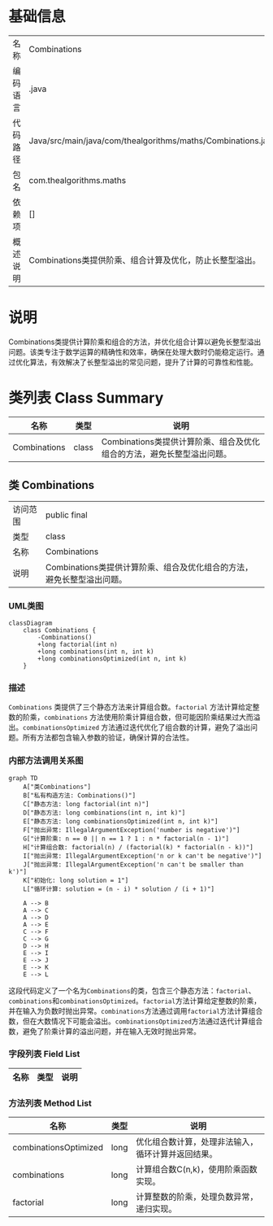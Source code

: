 # 基础信息

|      |      |
|------|------|
| 名称 | Combinations |
| 编码语言 | .java |
| 代码路径 | Java/src/main/java/com/thealgorithms/maths/Combinations.java |
| 包名 | com.thealgorithms.maths |
| 依赖项 | [] |
| 概述说明 | Combinations类提供阶乘、组合计算及优化，防止长整型溢出。 |

# 说明

Combinations类提供计算阶乘和组合的方法，并优化组合计算以避免长整型溢出问题。该类专注于数学运算的精确性和效率，确保在处理大数时仍能稳定运行。通过优化算法，有效解决了长整型溢出的常见问题，提升了计算的可靠性和性能。

# 类列表 Class Summary

| 名称   | 类型  | 说明 |
|-------|------|-------------|
| Combinations | class | Combinations类提供计算阶乘、组合及优化组合的方法，避免长整型溢出问题。 |



## 类 Combinations

|      |      |
|------|------|
| 访问范围 | public final |
| 类型 | class |
| 名称 | Combinations |
| 说明 | Combinations类提供计算阶乘、组合及优化组合的方法，避免长整型溢出问题。 |


### UML类图

```mermaid
classDiagram
    class Combinations {
        -Combinations()
        +long factorial(int n)
        +long combinations(int n, int k)
        +long combinationsOptimized(int n, int k)
    }
```

### 描述
`Combinations` 类提供了三个静态方法来计算组合数。`factorial` 方法计算给定整数的阶乘，`combinations` 方法使用阶乘计算组合数，但可能因阶乘结果过大而溢出。`combinationsOptimized` 方法通过迭代优化了组合数的计算，避免了溢出问题。所有方法都包含输入参数的验证，确保计算的合法性。


### 内部方法调用关系图

```mermaid
graph TD
    A["类Combinations"]
    B["私有构造方法: Combinations()"]
    C["静态方法: long factorial(int n)"]
    D["静态方法: long combinations(int n, int k)"]
    E["静态方法: long combinationsOptimized(int n, int k)"]
    F["抛出异常: IllegalArgumentException('number is negative')"]
    G["计算阶乘: n == 0 || n == 1 ? 1 : n * factorial(n - 1)"]
    H["计算组合数: factorial(n) / (factorial(k) * factorial(n - k))"]
    I["抛出异常: IllegalArgumentException('n or k can't be negative')"]
    J["抛出异常: IllegalArgumentException('n can't be smaller than k')"]
    K["初始化: long solution = 1"]
    L["循环计算: solution = (n - i) * solution / (i + 1)"]

    A --> B
    A --> C
    A --> D
    A --> E
    C --> F
    C --> G
    D --> H
    E --> I
    E --> J
    E --> K
    E --> L
```

这段代码定义了一个名为`Combinations`的类，包含三个静态方法：`factorial`、`combinations`和`combinationsOptimized`。`factorial`方法计算给定整数的阶乘，并在输入为负数时抛出异常。`combinations`方法通过调用`factorial`方法计算组合数，但在大数情况下可能会溢出。`combinationsOptimized`方法通过迭代计算组合数，避免了阶乘计算的溢出问题，并在输入无效时抛出异常。

### 字段列表 Field List

| 名称  | 类型  | 说明 |
|-------|-------|------|

### 方法列表 Method List

| 名称  | 类型  | 说明 |
|-------|-------|------|
| combinationsOptimized | long | 优化组合数计算，处理非法输入，循环计算并返回结果。 |
| combinations | long | 计算组合数C(n,k)，使用阶乘函数实现。 |
| factorial | long | 计算整数的阶乘，处理负数异常，递归实现。 |




